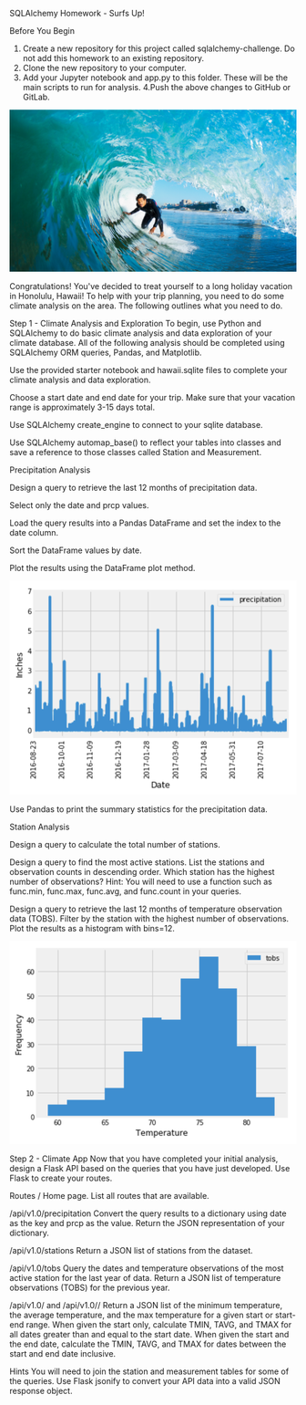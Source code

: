 SQLAlchemy Homework - Surfs Up!

Before You Begin

1. Create a new repository for this project called sqlalchemy-challenge. Do not add this homework to an existing repository.
2. Clone the new repository to your computer.
3. Add your Jupyter notebook and app.py to this folder. These will be the main scripts to run for analysis.
4.Push the above changes to GitHub or GitLab.

![Surfs Up](Images/surfs-up.png)

Congratulations! You've decided to treat yourself to a long holiday vacation in Honolulu, Hawaii! To help with your trip planning, you need to do some climate analysis on the area. The following outlines what you need to do.

Step 1 - Climate Analysis and Exploration
To begin, use Python and SQLAlchemy to do basic climate analysis and data exploration of your climate database. All of the following analysis should be completed using SQLAlchemy ORM queries, Pandas, and Matplotlib.

Use the provided starter notebook and hawaii.sqlite files to complete your climate analysis and data exploration.

Choose a start date and end date for your trip. Make sure that your vacation range is approximately 3-15 days total.

Use SQLAlchemy create_engine to connect to your sqlite database.

Use SQLAlchemy automap_base() to reflect your tables into classes and save a reference to those classes called Station and Measurement.


Precipitation Analysis

Design a query to retrieve the last 12 months of precipitation data.

Select only the date and prcp values.

Load the query results into a Pandas DataFrame and set the index to the date column.

Sort the DataFrame values by date.

Plot the results using the DataFrame plot method.

![Precipitation](Images/precipitation.png)

Use Pandas to print the summary statistics for the precipitation data.


Station Analysis

Design a query to calculate the total number of stations.

Design a query to find the most active stations.
        List the stations and observation counts in descending order.
        Which station has the highest number of observations?
        Hint: You will need to use a function such as func.min, func.max, func.avg, and func.count in your queries.

Design a query to retrieve the last 12 months of temperature observation data (TOBS).
        Filter by the station with the highest number of observations.
        Plot the results as a histogram with bins=12.

![Station Histogram](Images/station-histogram.png)

Step 2 - Climate App
Now that you have completed your initial analysis, design a Flask API based on the queries that you have just developed.
Use Flask to create your routes.

Routes
/
        Home page.
        List all routes that are available.

/api/v1.0/precipitation
        Convert the query results to a dictionary using date as the key and prcp as the value.
        Return the JSON representation of your dictionary.

/api/v1.0/stations
        Return a JSON list of stations from the dataset.

/api/v1.0/tobs
        Query the dates and temperature observations of the most active station for the last year of data.
        Return a JSON list of temperature observations (TOBS) for the previous year.

/api/v1.0/<start> and /api/v1.0/<start>/<end>
        Return a JSON list of the minimum temperature, the average temperature, and the max temperature for a given start or start-end range.
        When given the start only, calculate TMIN, TAVG, and TMAX for all dates greater than and equal to the start date.
        When given the start and the end date, calculate the TMIN, TAVG, and TMAX for dates between the start and end date inclusive.

Hints
You will need to join the station and measurement tables for some of the queries.
Use Flask jsonify to convert your API data into a valid JSON response object.
